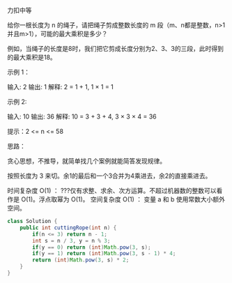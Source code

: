 力扣中等



给你一根长度为 n 的绳子，请把绳子剪成整数长度的 m 段（m、n都是整数，n>1并且m>1），可能的最大乘积是多少？

例如，当绳子的长度是8时，我们把它剪成长度分别为2、3、3的三段，此时得到的最大乘积是18。



示例 1：

输入: 2
输出: 1
解释: 2 = 1 + 1, 1 × 1 = 1



示例 2:

输入: 10
输出: 36
解释: 10 = 3 + 3 + 4, 3 × 3 × 4 = 36



提示：2 <= n <= 58





思路：

贪心思想，不推导，就简单找几个案例就能简答发现规律。

按照长度为 3 来切。余1的最后和一个3合并为4乘进去，余2的直接乘进去。



时间复杂度 O(1) ： ???仅有求整、求余、次方运算。不超过机器数的整数可以看作是 O(1)。浮点取幂为 O(1)。
空间复杂度 O(1) ： 变量 a 和 b 使用常数大小额外空间。

````java
class Solution {
    public int cuttingRope(int n) {
        if(n <= 3) return n - 1;
        int s = n / 3, y = n % 3;
        if(y == 0) return (int)Math.pow(3, s);
        if(y == 1) return (int)Math.pow(3, s - 1) * 4;
        return (int)Math.pow(3, s) * 2;
    }
}
````


